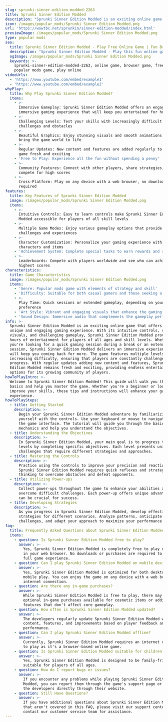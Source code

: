 ```yaml
---
slug: sprunki-sinner-edition-modded-2263
title: Sprunki Sinner Edition Modded
description: "Sprunki Sinner Edition Modded is an exciting online game. Play for free directly in your browser!"
icon: /images/popular_mods/Sprunki Sinner Edition Modded.png
url: 'https://wowtbc.net/sprunkin/sinner-edition-modded/index.html'
previewImage: /images/popular_mods/Sprunki Sinner Edition Modded.png
type: popular mods
seo:
  title: Sprunki Sinner Edition Modded - Play Free Online Game | Fun Browser Games
  description: "Sprunki Sinner Edition Modded - Play this fun online game for free in your browser. No download required!"
  ogImage: /images/popular_mods/Sprunki Sinner Edition Modded.png
  keywords: >-
    sprunki-sinner-edition-modded-2263, online game, browser game, free game,
    popular mods game, play online
videoUrls:
  - 'https://www.youtube.com/embed/example1'
  - 'https://www.youtube.com/embed/example2'
whyPlay:
  title: Why Play Sprunki Sinner Edition Modded?
  items:
    - >-
      Immersive Gameplay: Sprunki Sinner Edition Modded offers an engaging and
      immersive gaming experience that will keep you entertained for hours
    - >-
      Challenging Levels: Test your skills with increasingly difficult
      challenges and obstacles
    - >-
      Beautiful Graphics: Enjoy stunning visuals and smooth animations that
      bring the game world to life
    - >-
      Regular Updates: New content and features are added regularly to keep the
      game fresh and exciting
    - 'Free to Play: Experience all the fun without spending a penny'
    - >-
      Community Features: Connect with other players, share strategies, and
      compete for high scores
    - >-
      Cross-Platform: Play on any device with a web browser, no downloads
      required
features:
  title: Key Features of Sprunki Sinner Edition Modded
  image: /images/popular_mods/Sprunki Sinner Edition Modded.png
  items:
    - >-
      Intuitive Controls: Easy to learn controls make Sprunki Sinner Edition
      Modded accessible for players of all skill levels
    - >-
      Multiple Game Modes: Enjoy various gameplay options that provide different
      challenges and experiences
    - >-
      Character Customization: Personalize your gaming experience with unique
      characters and items
    - 'Achievement System: Complete special tasks to earn rewards and recognition'
    - >-
      Leaderboards: Compete with players worldwide and see who can achieve the
      highest scores
characteristics:
  title: Game Characteristics
  image: /images/popular_mods/Sprunki Sinner Edition Modded.png
  items:
    - 'Genre: Popular mods game with elements of strategy and skill'
    - 'Difficulty: Suitable for both casual gamers and those seeking a challenge'
    - >-
      Play Time: Quick sessions or extended gameplay, depending on your
      preference
    - 'Art Style: Vibrant and engaging visuals that enhance the gaming experience'
    - 'Sound Design: Immersive audio that complements the gameplay perfectly'
info: >-
  Sprunki Sinner Edition Modded is an exciting online game that offers players a
  unique and engaging gaming experience. With its intuitive controls, stunning
  visuals, and challenging gameplay, Sprunki Sinner Edition Modded provides
  hours of entertainment for players of all ages and skill levels. Whether
  you're looking for a quick gaming session during a break or an extended play
  session, Sprunki Sinner Edition Modded delivers an immersive experience that
  will keep you coming back for more. The game features multiple levels of
  increasing difficulty, ensuring that players are constantly challenged as they
  progress. With regular updates adding new content and features, Sprunki Sinner
  Edition Modded remains fresh and exciting, providing endless entertainment
  options for its growing community of players.
howToPlayIntro: >-
  Welcome to Sprunki Sinner Edition Modded! This guide will walk you through the
  basics and help you master the game. Whether you're a beginner or looking to
  improve your skills, these tips and instructions will enhance your gaming
  experience.
howToPlaySteps:
  - title: Getting Started
    description: >-
      Begin your Sprunki Sinner Edition Modded adventure by familiarizing
      yourself with the controls. Use your keyboard or mouse to navigate through
      the game interface. The tutorial will guide you through the basic
      mechanics and help you understand the objectives.
  - title: Understanding the Objectives
    description: >-
      In Sprunki Sinner Edition Modded, your main goal is to progress through
      levels by completing specific objectives. Each level presents unique
      challenges that require different strategies and approaches.
  - title: Mastering the Controls
    description: >-
      Practice using the controls to improve your precision and reaction time.
      Sprunki Sinner Edition Modded requires quick reflexes and strategic
      thinking to overcome obstacles and defeat opponents.
  - title: Utilizing Power-ups
    description: >-
      Collect power-ups throughout the game to enhance your abilities and
      overcome difficult challenges. Each power-up offers unique advantages that
      can be crucial for success.
  - title: Developing Strategies
    description: >-
      As you progress in Sprunki Sinner Edition Modded, develop effective
      strategies for different scenarios. Analyze patterns, anticipate
      challenges, and adapt your approach to maximize your performance.
faq:
  title: Frequently Asked Questions about Sprunki Sinner Edition Modded
  items:
    - question: Is Sprunki Sinner Edition Modded free to play?
      answer: >-
        Yes, Sprunki Sinner Edition Modded is completely free to play directly
        in your web browser. No downloads or purchases are required to enjoy the
        full game experience.
    - question: Can I play Sprunki Sinner Edition Modded on mobile devices?
      answer: >-
        Yes, Sprunki Sinner Edition Modded is optimized for both desktop and
        mobile play. You can enjoy the game on any device with a web browser and
        internet connection.
    - question: Are there any in-game purchases?
      answer: >-
        While Sprunki Sinner Edition Modded is free to play, there may be
        optional in-game purchases available for cosmetic items or additional
        features that don't affect core gameplay.
    - question: How often is Sprunki Sinner Edition Modded updated?
      answer: >-
        The developers regularly update Sprunki Sinner Edition Modded with new
        content, features, and improvements based on player feedback and game
        performance.
    - question: Can I play Sprunki Sinner Edition Modded offline?
      answer: >-
        Currently, Sprunki Sinner Edition Modded requires an internet connection
        to play as it's a browser-based online game.
    - question: Is Sprunki Sinner Edition Modded suitable for children?
      answer: >-
        Yes, Sprunki Sinner Edition Modded is designed to be family-friendly and
        suitable for players of all ages.
    - question: How do I report bugs or issues?
      answer: >-
        If you encounter any problems while playing Sprunki Sinner Edition
        Modded, you can report them through the game's support page or contact
        the developers directly through their website.
    - question: Still Have Questions?
      answer: >-
        If you have additional questions about Sprunki Sinner Edition Modded
        that aren't covered in this FAQ, please visit our support center or
        contact our customer service team for assistance.
---
```


